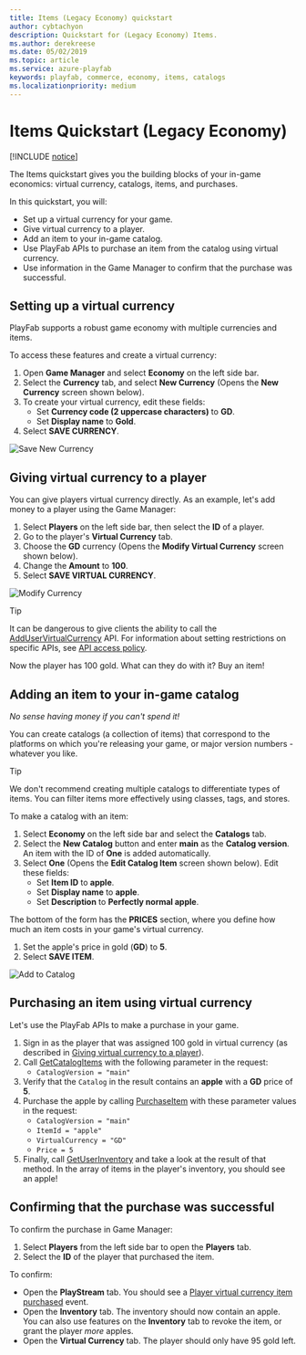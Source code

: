 ```yaml
---
title: Items (Legacy Economy) quickstart
author: cybtachyon
description: Quickstart for (Legacy Economy) Items.
ms.author: derekreese
ms.date: 05/02/2019
ms.topic: article
ms.service: azure-playfab
keywords: playfab, commerce, economy, items, catalogs
ms.localizationpriority: medium
---
```


# Items Quickstart (Legacy Economy)

[!INCLUDE [notice](../../../includes/_economy-deprecation.md)]

The Items quickstart gives you the building blocks of your in-game economics: virtual currency, catalogs, items, and purchases.

In this quickstart, you will:

* Set up a virtual currency for your game.
* Give virtual currency to a player.
* Add an item to your in-game catalog.
* Use PlayFab APIs to purchase an item from the catalog using virtual currency.
* Use information in the Game Manager to confirm that the purchase was successful.

## Setting up a virtual currency

PlayFab supports a robust game economy with multiple currencies and items.

To access these features and create a virtual currency:

1. Open **Game Manager** and select **Economy** on the left side bar.
1. Select the **Currency** tab, and select **New Currency** (Opens the **New Currency** screen shown below).
1. To create your virtual currency, edit these fields:
    * Set **Currency code (2 uppercase characters)** to **GD**.
    * Set **Display name** to **Gold**.
1. Select **SAVE CURRENCY**.

![Save New Currency](../media/tutorials/game-manager-economy-currency-new-currency.png)

## Giving virtual currency to a player

You can give players virtual currency directly. As an example, let's add money to a player using the Game Manager:

1. Select **Players** on the left side bar, then select the **ID** of a player.
2. Go to the player's **Virtual Currency** tab.
3. Choose the **GD** currency (Opens the **Modify Virtual Currency** screen shown below).
4. Change the **Amount** to **100**.
5. Select **SAVE VIRTUAL CURRENCY**.

![Modify Currency](../media/tutorials/game-manager-players-modify-virtual-currency.png)

> [!TIP]  
> It can be dangerous to give clients the ability to call the [AddUserVirtualCurrency](xref:titleid.playfabapi.com.client.playeritemmanagement.adduservirtualcurrency) API. For information about setting restrictions on specific APIs, see [API access policy](../../../api-references/api-access-policy.md).

Now the player has 100 gold. What can they do with it? Buy an item!

## Adding an item to your in-game catalog

_No sense having money if you can't spend it!_

You can create catalogs (a collection of items) that correspond to the platforms on which you're releasing your game, or major version numbers - whatever you like.

> [!TIP]
> We don't recommend creating multiple catalogs to differentiate types of items. You can filter items more effectively using classes, tags, and stores.

To make a catalog with an item:

1. Select **Economy** on the left side bar and select the **Catalogs** tab.
1. Select the **New Catalog** button and enter **main** as the **Catalog version**. An item with the ID of **One** is added automatically.
1. Select **One** (Opens the **Edit Catalog Item** screen shown below). Edit these fields:
    * Set **Item ID** to **apple**.
    * Set **Display name** to **apple**.
    * Set **Description** to **Perfectly normal apple**.

The bottom of the form has the **PRICES** section, where you define how much an item costs in your game's virtual currency.

1. Set the apple's price in gold (**GD**) to **5**.
1. Select **SAVE ITEM**.

![Add to Catalog](../media/tutorials/game-manager-economy-catalogs-edit-catalog-item.png)

## Purchasing an item using virtual currency

Let's use the PlayFab APIs to make a purchase in your game.

1. Sign in as the player that was assigned 100 gold in virtual currency (as described in [Giving virtual currency to a player](#giving-virtual-currency-to-a-player)).
1. Call [GetCatalogItems](xref:titleid.playfabapi.com.client.title-widedatamanagement.getcatalogitems) with the following parameter in the request:
    * `CatalogVersion = "main"`
1. Verify that the `Catalog` in the result contains an **apple** with a **GD** price of **5**.
1. Purchase the apple by calling [PurchaseItem](xref:titleid.playfabapi.com.client.playeritemmanagement.purchaseitem) with these parameter values in the request:
    * `CatalogVersion = "main"`
    * `ItemId = "apple"`
    * `VirtualCurrency = "GD"`
    * `Price = 5`
1. Finally, call [GetUserInventory](xref:titleid.playfabapi.com.client.playeritemmanagement.getuserinventory) and take a look at the result of that method. In the array of items in the player's inventory, you should see an apple!

## Confirming that the purchase was successful

To confirm the purchase in Game Manager:

1. Select **Players** from the left side bar to open the **Players** tab.
2. Select the **ID** of the player that purchased the item.

To confirm:

* Open the **PlayStream** tab. You should see a [Player virtual currency item purchased](../../../api-references/events/player-vc-item-purchased.md) event.
* Open the **Inventory** tab. The inventory should now contain an apple. You can also use features on the **Inventory** tab to revoke the item, or grant the player _more_ apples.
* Open the **Virtual Currency** tab. The player should only have 95 gold left.
